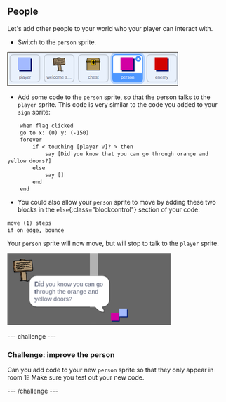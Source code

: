 ## People

Let's add other people to your world who your player can interact with.

+ Switch to the `person` sprite.

![Person sprite](images/person-sprite.png)

+ Add some code to the `person` sprite, so that the person talks to the `player` sprite. This code is very similar to the code you added to your `sign` sprite:

```blocks
	when flag clicked
	go to x: (0) y: (-150)
	forever
		if < touching [player v]? > then
			say [Did you know that you can go through orange and yellow doors?]
		else
			say []
		end
	end
```

+ You could also allow your `person` sprite to move by adding these two blocks in the `else`{:class="blockcontrol"} section of your code:

```blocks
move (1) steps
if on edge, bounce
```

Your `person` sprite will now move, but will stop to talk to the `player` sprite.

![screenshot](images/world-person-test.png)


--- challenge ---
### Challenge: improve the person
Can you add code to your new `person` sprite so that they only appear in room 1? Make sure you test out your new code.

--- /challenge ---
